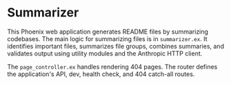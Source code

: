 # Summarizer

This Phoenix web application generates README files by summarizing codebases. The main logic for summarizing files is in `summarizer.ex`. It identifies important files, summarizes file groups, combines summaries, and validates output using utility modules and the Anthropic HTTP client. 

The `page_controller.ex` handles rendering 404 pages. The router defines the application's API, dev, health check, and 404 catch-all routes.
